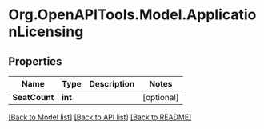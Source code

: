 # Org.OpenAPITools.Model.ApplicationLicensing

## Properties

Name | Type | Description | Notes
------------ | ------------- | ------------- | -------------
**SeatCount** | **int** |  | [optional] 

[[Back to Model list]](../README.md#documentation-for-models) [[Back to API list]](../README.md#documentation-for-api-endpoints) [[Back to README]](../README.md)

